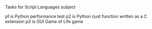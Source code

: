 Tasks for Script Languages subject

p1 is Python performance test
p2 is Python rjust function written as a C extension
p3 is GUI Game of Life game
